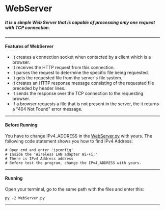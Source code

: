 # WebServer
##### It is a simple Web Server that is capable of processing only one request with TCP connection.
***
#### Features of WebServer 
* It creates a connection socket when contacted by a client which is a browser.
* It receives the HTTP request from this connection.
* It parses the request to determine the specific file being requested.
* It gets the requested file from the server's file system.
* It creates an HTTP response message consisting of the requested file preceded by header lines.
* It sends the response over the TCP connection to the requesting browser.
* If a browser requests a file that is not present in the server, the it returns a "404 Not Found" error message.
***
#### Before Running
You have to change IPv4_ADDRESS in the [WebServer.py](https://github.com/alihaydarkurban/Socket-Programming/blob/main/WebServer/WebServer.py) with yours. The following code statement shows you how to find IPv4 Address:
```
# Open cmd and enter 'ipconfig'
# Inside the 'Wireless LAN adapter Wi-Fi:'
# There is IPv4 Address address
# Before test the program, change the IPv4_ADDRESS with yours.
```
***
#### Running
Open your terminal, go to the same path with the files and enter this:
```
py -2 WebServer.py
```
***
